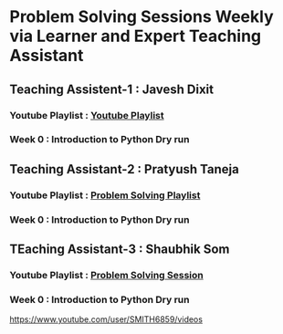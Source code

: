 # Problem Solving Sessions Weekly via Learner and Expert Teaching Assistant

## Teaching Assistent-1 : Javesh Dixit

### Youtube Playlist : [Youtube Playlist](https://youtube.com/playlist?list=PL1Fp3__qTQ7YH7XiP3vktAvlszIMOdfxQ)

### Week 0 : Introduction to Python Dry run


## Teaching Assistant-2 : Pratyush Taneja

### Youtube Playlist : [Problem Solving Playlist](https://www.youtube.com/channel/UCGr_yKjdaZPwU8s77R-A1nw/playlists)

### Week 0 : Introduction to Python Dry run

## TEaching Assistant-3 : Shaubhik Som

### Youtube Playlist : [Problem Solving Session](https://www.youtube.com/user/saubhiksom/playlistas)

### Week 0 : Introduction to Python Dry run


https://www.youtube.com/user/SMITH6859/videos
